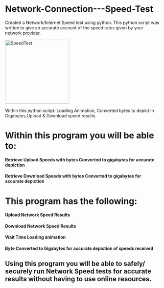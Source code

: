 # Network-Connection---Speed-Test

Created a Network/Internet Speed test using python.
This python script was written to give an accurate account of the speed rates given by your network provider.

<img width="209" alt="SpeedTest" src="https://user-images.githubusercontent.com/87822768/137649267-8c75f50f-fe02-44ad-a3fc-73216dc7c723.PNG">

Within this python script: Loading Animation, Converted bytes to depict in Gigabytes,Upload & Download speed results.

# Within this program you will be able to:

#### Retrieve Upload Speeds with bytes Converted to gigabytes for accurate depiction
#### Retrieve Download Speeds with bytes Converted to gigabytes for accurate depiction

# This program has the following:

#### Upload Network Speed Results
#### Download Network Speed Results
#### Wait Time Loading animation
#### Byte Converted to Gigabytes for accurate depiction of speeds received

## Using this program you will be able to safely/ securely run Network Speed tests for accurate results without having to use online resources.
